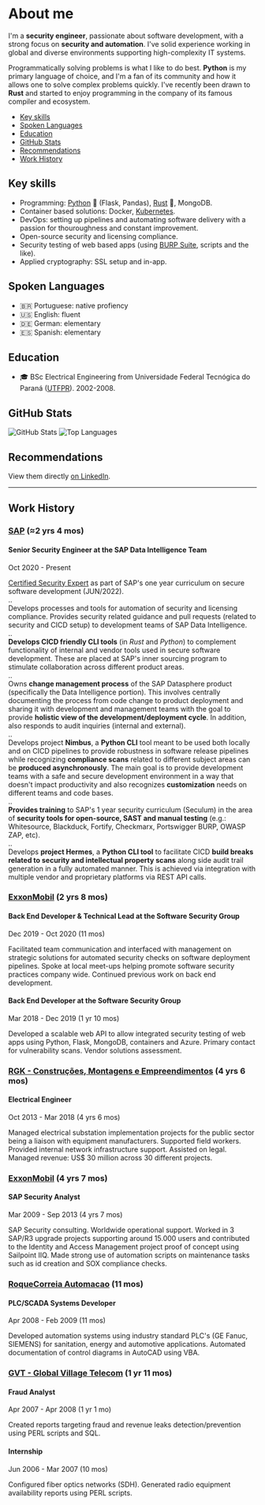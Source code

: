 # About me
I'm a **security engineer**, passionate about software development, with a strong focus on **security and automation**. I've solid experience working in global and diverse environments supporting high-complexity IT systems.

Programmatically solving problems is what I like to do best. **Python** is my primary language of choice, and I'm a fan of its community and how it allows one to solve complex problems quickly. I've recently been drawn to **Rust** and started to enjoy programming in the company of its famous compiler and ecosystem.

<!-- TOC depthFrom:2 depthTo:2 -->

- [Key skills](#key-skills)
- [Spoken Languages](#spoken-languages)
- [Education](#education)
- [GitHub Stats](#github-stats)
- [Recommendations](#recommendations)
- [Work History](#work-history)

<!-- /TOC -->

## Key skills
* Programming: [Python](https://www.python.org/) 🐍 (Flask, Pandas), [Rust](https://www.rust-lang.org/) 🦀, MongoDB.
* Container based solutions: Docker, [Kubernetes](https://kubernetes.io/).
* DevOps: setting up pipelines and automating software delivery with a passion for thouroughness and constant improvement.
* Open-source security and licensing compliance.
* Security testing of web based apps (using [BURP Suite](https://portswigger.net/burp), scripts and the like).
* Applied cryptography: SSL setup and in-app.

## Spoken Languages
* 🇧🇷 Portuguese: native profiency
* 🇺🇸 English: fluent
* 🇩🇪 German: elementary
* 🇪🇸 Spanish: elementary

## Education
* 🎓 BSc Electrical Engineering from Universidade Federal Tecnógica do Paraná ([UTFPR](http://www.utfpr.edu.br/)). 2002-2008.

## GitHub Stats
![GitHub Stats](https://github-readme-stats.vercel.app/api?username=agu3rra&show_icons=true&&line_height=40)
![Top Languages](https://github-readme-stats.vercel.app/api/top-langs/?username=agu3rra&show_icons=true)

## Recommendations
View them directly [on LinkedIn](https://www.linkedin.com/in/agu3rra/details/recommendations/?detailScreenTabIndex=0).

---

## Work History
### [SAP](https://sap.com) (≈2 yrs 4 mos)
#### Senior Security Engineer at the SAP Data Intelligence Team
Oct 2020 - Present  

[Certified Security Expert](certifications/SAPSecurityExpertCurriculum2022.pdf) as part of SAP's one year curriculum on secure software development (JUN/2022).  
..  
Develops processes and tools for automation of security and licensing compliance. Provides security related guidance and pull requests (related to security and CICD setup) to development teams of SAP Data Intelligence.  
..  
**Develops CICD friendly CLI tools** (in *Rust* and *Python*) to complement functionality of internal and vendor tools used in secure software development. These are placed at SAP's inner sourcing program to stimulate collaboration across different product areas.  
..  
Owns **change management process** of the SAP Datasphere product (specifically the Data Intelligence portion). This involves centrally documenting the process from code change to product deployment and sharing it with development and management teams with the goal to provide **holistic view of the development/deployment cycle**. In addition, also responds to audit inquiries (internal and external).  
..  
Develops project **Nimbus**, a **Python CLI** tool meant to be used both locally and on CICD pipelines to provide robustness in software release pipelines while recognizing **compliance scans** related to different subject areas can be **produced asynchronously**. The main goal is to provide development teams with a safe and secure development environment in a way that doesn't impact productivity and also recognizes **customization** needs on different teams and code bases.  
..  
**Provides training** to SAP's 1 year security curriculum (Seculum) in the area of **security tools for open-source, SAST and manual testing** (e.g.: Whitesource, Blackduck, Fortify, Checkmarx, Portswigger BURP, OWASP ZAP, etc).  
..  
Develops **project Hermes**, a **Python CLI tool** to facilitate CICD **build breaks related to security and intellectual property scans** along side audit trail generation in a fully automated manner. This is achieved via integration with multiple vendor and proprietary platforms via REST API calls.  

### [ExxonMobil](https://exxonmobil.com) (2 yrs 8 mos)

#### Back End Developer & Technical Lead at the Software Security Group
Dec 2019 - Oct 2020 (11 mos)

Facilitated team communication and interfaced with management on strategic solutions for automated security checks on software deployment pipelines. Spoke at local meet-ups helping promote software security practices company wide. Continued previous work on back end development.

#### Back End Developer at the Software Security Group
Mar 2018 - Dec 2019 (1 yr 10 mos)

Developed a scalable web API to allow integrated security testing of web apps using Python, Flask, MongoDB, containers and Azure. Primary contact for vulnerability scans. Vendor solutions assessment.

### [RGK - Construções, Montagens e Empreendimentos](https://rgk1.com.br) (4 yrs 6 mos)
#### Electrical Engineer
Oct 2013 - Mar 2018 (4 yrs 6 mos)

Managed electrical substation implementation projects for the public sector being a liaison with equipment manufacturers. Supported field workers. Provided internal network infrastructure support. Assisted on legal. Managed revenue: US$ 30 million across 30 different projects.

### [ExxonMobil](https://exxonmobil.com) (4 yrs 7 mos)
#### SAP Security Analyst
Mar 2009 - Sep 2013 (4 yrs 7 mos)

SAP Security consulting. Worldwide operational support. Worked in 3 SAP/R3 upgrade projects supporting around 15.000 users and contributed to the Identity and Access Management project proof of concept using Sailpoint IIQ. Made strong use of automation scripts on maintenance tasks such as id creation and SOX compliance checks.

### [RoqueCorreia Automacao](http://www.roquecorreia.com.br) (11 mos)
#### PLC/SCADA Systems Developer
Apr 2008 - Feb 2009 (11 mos)

Developed automation systems using industry standard PLC's (GE Fanuc, SIEMENS) for sanitation, energy and automotive applications. Automated documentation of control diagrams in AutoCAD using VBA.

### [GVT - Global Village Telecom](https://www.gvt.com.br) (1 yr 11 mos)
#### Fraud Analyst
Apr 2007 - Apr 2008 (1 yr 1 mo)

Created reports targeting fraud and revenue leaks detection/prevention using PERL scripts and SQL.

#### Internship
Jun 2006 - Mar 2007 (10 mos)

Configured fiber optics networks (SDH). Generated radio equipment availability reports using PERL scripts.
